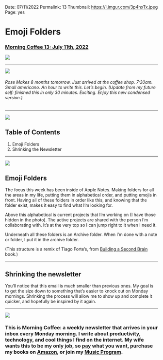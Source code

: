 
Date: 07/11/2022
Permalink: 13
Thumbnail: https://i.imgur.com/3p4hxTx.jpeg
Page: yes

# Emoji Folders

### [Morning Coffee 13: July 11th, 2022](https://nashp.com/13)

![](https://nashp.com/_media/mc.gif)

---- 

![](https://i.imgur.com/u3Wz57P.jpg)

###### Rose Makes 8 months tomorrow. Just arrived at the coffee shop. 7:30am. Small americano. An hour to write this. Let’s begin. (Update from my future self: finished this in only 30 minutes. Exciting. Enjoy this new condensed version.)

---- 

![](https://i.imgur.com/eO2hcg2.jpg)

## Table of Contents

1. Emoji Folders
2. Shrinking the Newsletter

---- 

![](https://i.imgur.com/eHWTti8.jpg)

## Emoji Folders

The focus this week has been inside of Apple Notes. Making folders for all the areas in my life, putting them in alphabetical order, and putting emojis in front. Having all of these folders in order like this, and knowing that the folder exist, makes it easy to find what I’m looking for. 

Above this alphabetical is current projects that I’m working on (I have those hidden in the photo). The active projects are shared with the person I’m collaborating with. It’s at the very top so I can jump right to it when I need it.

Underneath all these folders is an Archive folder. When I’m done with a note or folder, I put it in the archive folder.

(This structure is a remix of Tiago Forte’s, from [Building a Second Brain](https://www.amazon.com/Building-Second-Brain-Organize-Potential/dp/1982167386) book.)

---- 

## Shrinking the newsletter

You’ll notice that this email is much smaller than previous ones. My goal is to get the size down to something that’s easier to knock out on Monday mornings. Shrinking the process will allow me to show up and complete it quicker, and hopefully be inspired by it again.

---- 

![](https://i.imgur.com/MwejBou.jpg)

### This is Morning Coffee: a weekly newsletter that arrives in your inbox every Monday morning. I write about productivity, technology, and cool things I find on the internet. My wife wants this to be my only job, so [pay](https://buy.stripe.com/fZe4jqd135LRc4U4gj) what you want, purchase my books on [Amazon](https://www.amazon.com/dp/B0CQQG3JCF?binding=paperback&ref=dbs_dp_awt_sb_pc_tpbk), or join my [Music Program](https://patreon.com/nashp).
